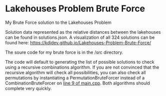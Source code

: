 # Lakehouses Problem Brute Force
My Brute Force solution to the Lakehouses Problem

Solution data represented as the relative distances between the lakehouses can be found in solutions.json.
A visualization of all 324 solutions can be found here:
https://kdjdev.github.io/Lakehouses-Problem-Brute-Force/

The soure code for my brute force is in the /src directory.

The code will default to generating the list of possible solutions to check using a recursive combinations algorithm. If you are not convinced that the recursive algorithm will check all possibilities, you can also check all permutations by instantiating a PermutationBruteForcer instead of a CombinationBruteForcer on [line 9 of main.cpp](https://github.com/KDJDEV/Lakehouses-Problem-Brute-Force/blob/f2f7e8b5b5b6f0266263a1a18402c3887ec94463/src/main.cpp#L9). Both algorithms should complete very quickly.
